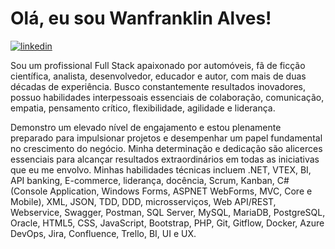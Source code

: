 
# Olá, eu sou Wanfranklin Alves! 


[![linkedin](https://img.shields.io/badge/linkedin-0A66C2?style=for-the-badge&logo=linkedin&logoColor=white)](https://www.linkedin.com/in/wanfranklin/)

Sou um profissional Full Stack apaixonado por automóveis, fã de ficção científica, analista, desenvolvedor, educador e autor, com mais de duas décadas de experiência. Busco constantemente resultados inovadores, possuo habilidades interpessoais essenciais de colaboração, comunicação, empatia, pensamento crítico, flexibilidade, agilidade e liderança.  

Demonstro um elevado nível de engajamento e estou plenamente preparado para impulsionar projetos e desempenhar um papel fundamental no crescimento do negócio. Minha determinação e dedicação são alicerces essenciais para alcançar resultados extraordinários em todas as iniciativas que eu me envolvo. Minhas habilidades técnicas incluem .NET, VTEX, BI, API banking, E-commerce, liderança, docência, Scrum, Kanban, C# (Console Application, Windows Forms, ASPNET WebForms, MVC, Core e Mobile), XML, JSON, TDD, DDD, microsserviços, Web API/REST, Webservice, Swagger, Postman, SQL Server, MySQL, MariaDB, PostgreSQL, Oracle, HTML5, CSS, JavaScript, Bootstrap, PHP, Git, Gitflow, Docker, Azure DevOps, Jira, Confluence, Trello, BI, UI e UX. 
